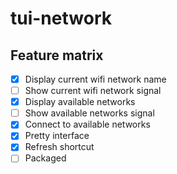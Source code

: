 # tui-network

## Feature matrix

- [x] Display current wifi network name
- [ ] Show current wifi network signal
- [x] Display available networks
- [ ] Show available networks signal
- [x] Connect to available networks
- [x] Pretty interface
- [x] Refresh shortcut
- [ ] Packaged